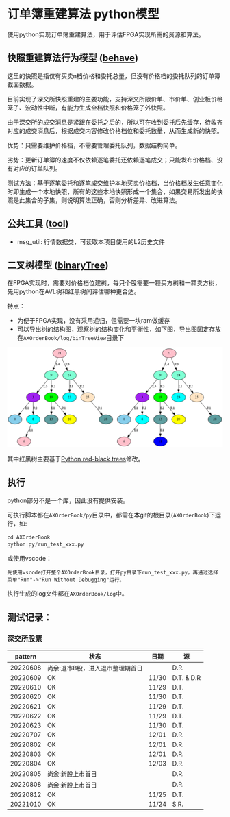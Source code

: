 # 订单簿重建算法 python模型

使用python实现订单簿重建算法，用于评估FPGA实现所需的资源和算法。

## 快照重建算法行为模型 ([behave](behave/axob.py))

这里的快照是指仅有买卖n档价格和委托总量，但没有价格档的委托队列的订单簿截面数据。

目前实现了深交所快照重建的主要功能，支持深交所限价单、市价单、创业板价格笼子、波动性中断，有能力生成全档快照和价格笼子外快照。

由于深交所的成交消息是紧跟在委托之后的，所以可在收到委托后先缓存，待收齐对应的成交消息后，根据成交内容修改价格档位和委托数量，从而生成新的快照。

优势：只需要维护价格档，不需要管理委托队列，数据结构简单。

劣势：更新订单簿的速度不仅依赖逐笔委托还依赖逐笔成交；只能发布价格档、没有对应的订单队列。

测试方法：基于逐笔委托和逐笔成交维护本地买卖价格档，当价格档发生任意变化时即生成一个本地快照，所有的这些本地快照形成一个集合，如果交易所发出的快照是此集合的子集，则说明算法正确，否则分析差异、改进算法。

## 公共工具 ([tool](tool))

* msg_util: 行情数据类，可读取本项目使用的L2历史文件

## 二叉树模型 ([binaryTree](binaryTree))

在FPGA实现时，需要对价格档位建树，每只个股需要一颗买方树和一颗卖方树，先用python在AVL树和红黑树间评估哪种更合适。

特点：
  * 为便于FPGA实现，没有采用递归，但需要一块ram做缓存
  * 可以导出树的结构图，观察树的结构变化和平衡性，如下图，导出图固定存放在```AXOrderBook/log/binTreeView```目录下

![AVL](../doc/pic/AVLTree_view.png)

其中红黑树主要基于[Python red-black trees](https://github.com/emilydolson/python-red-black-trees)修改。

## 执行

python部分不是一个库，因此没有提供安装。

可执行脚本都在```AXOrderBook/py```目录中，都需在本git的根目录(```AXOrderBook```)下运行，如:

```s
cd AXOrderBook
python py/run_test_xxx.py
```

或使用vscode：

```t
先使用vscode打开整个AXOrderBook目录，打开py目录下run_test_xxx.py，再通过选择菜单"Run"->"Run Without Debugging"运行。
```

执行生成的log文件都在```AXOrderBook/log```中。

## 测试记录：

### 深交所股票

pattern|状态|日期|源
--|--|--|--
20220608| 尚余:退市B股，进入退市整理期首日 |  | D.R.
20220609| OK | 11/30 | D.T. & D.R
20220610| OK | 11/29 | D.T.
20220620| OK | 11/30 | D.T.
20220621| OK | 11/29 | D.T.
20220622| OK | 11/29 | D.T.
20220623| OK | 11/30 | D.T.
20220707| OK | 12/01 | D.R.
20220802| OK | 12/01 | D.R.
20220803| OK | 12/01 | D.R.
20220804| OK | 12/03 | D.R.
20220805| 尚余:新股上市首日 |       | D.R.
20220808| 尚余:新股上市首日 |       | D.R.
20220812| OK | 11/25 | D.T.
20221010| OK | 11/24 | S.R.
